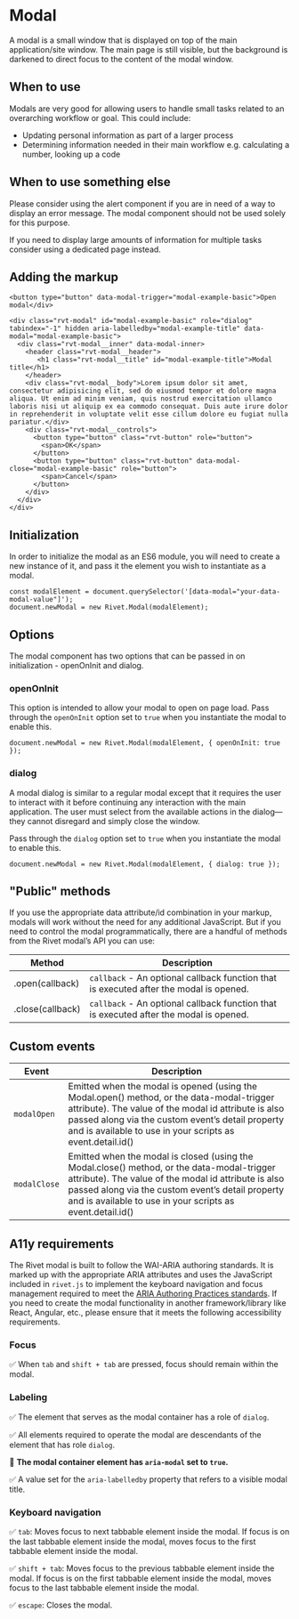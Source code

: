 # Modal

A modal is a small window that is displayed on top of the main application/site window. The main page is still visible, but the background is darkened to direct focus to the content of the modal window.

## When to use

Modals are very good for allowing users to handle small tasks related to an overarching workflow or goal. This could include:

- Updating personal information as part of a larger process
- Determining information needed in their main workflow e.g. calculating a number, looking up a code

## When to use something else

Please consider using the alert component if you are in need of a way to display an error message. The modal component should not be used solely for this purpose.

If you need to display large amounts of information for multiple tasks consider using a dedicated page instead.

## Adding the markup

```
<button type="button" data-modal-trigger="modal-example-basic">Open modal</div>

<div class="rvt-modal" id="modal-example-basic" role="dialog" tabindex="-1" hidden aria-labelledby="modal-example-title" data-modal="modal-example-basic">
  <div class="rvt-modal__inner" data-modal-inner>
    <header class="rvt-modal__header">
       <h1 class="rvt-modal__title" id="modal-example-title">Modal title</h1>
    </header>
    <div class="rvt-modal__body">Lorem ipsum dolor sit amet, consectetur adipisicing elit, sed do eiusmod tempor et dolore magna aliqua. Ut enim ad minim veniam, quis nostrud exercitation ullamco laboris nisi ut aliquip ex ea commodo consequat. Duis aute irure dolor in reprehenderit in voluptate velit esse cillum dolore eu fugiat nulla pariatur.</div>
    <div class="rvt-modal__controls">
      <button type="button" class="rvt-button" role="button">
        <span>OK</span>
      </button>
      <button type="button" class="rvt-button" data-modal-close="modal-example-basic" role="button">
        <span>Cancel</span>
      </button>
    </div>
  </div>
</div>
```

## Initialization

In order to initialize the modal as an ES6 module, you will need to create a new instance of it, and pass it the element you wish to instantiate as a modal.

```
const modalElement = document.querySelector('[data-modal="your-data-modal-value"]');
document.newModal = new Rivet.Modal(modalElement);
```

## Options

The modal component has two options that can be passed in on initialization - openOnInit and dialog.

### openOnInit

This option is intended to allow your modal to open on page load. Pass through the `openOnInit` option set to `true` when you instantiate the modal to enable this.

```
document.newModal = new Rivet.Modal(modalElement, { openOnInit: true });
```

### dialog

A modal dialog is similar to a regular modal except that it requires the user to interact with it before continuing any interaction with the main application. The user must select from the available actions in the dialog—they cannot disregard and simply close the window.

Pass through the `dialog` option set to `true` when you instantiate the modal to enable this.

```
document.newModal = new Rivet.Modal(modalElement, { dialog: true });
```

## "Public" methods

If you use the appropriate data attribute/id combination in your markup, modals will work without the need for any additional JavaScript. But if you need to control the modal programmatically, there are a handful of methods from the Rivet modal’s API you can use:

| Method           | Description                                                                            |
| ---------------- | -------------------------------------------------------------------------------------- |
| .open(callback)  | `callback` - An optional callback function that is executed after the modal is opened. |
| .close(callback) | `callback` - An optional callback function that is executed after the modal is opened. |

## Custom events

| Event        | Description                                                                                                                                                                                                                                                          |
| ------------ | -------------------------------------------------------------------------------------------------------------------------------------------------------------------------------------------------------------------------------------------------------------------- |
| `modalOpen`  | Emitted when the modal is opened (using the Modal.open() method, or the data-modal-trigger attribute). The value of the modal id attribute is also passed along via the custom event’s detail property and is available to use in your scripts as event.detail.id()  |
| `modalClose` | Emitted when the modal is closed (using the Modal.close() method, or the data-modal-trigger attribute). The value of the modal id attribute is also passed along via the custom event’s detail property and is available to use in your scripts as event.detail.id() |

## A11y requirements

The Rivet modal is built to follow the WAI-ARIA authoring standards. It is marked up with the appropriate ARIA attributes and uses the JavaScript included in `rivet.js` to implement the keyboard navigation and focus management required to meet the [ARIA Authoring Practices standards](http://w3c.github.io/aria-practices/). If you need to create the modal functionality in another framework/library like React, Angular, etc., please ensure that it meets the following accessibility requirements.

### Focus

✅ When `tab` and `shift + tab` are pressed, focus should remain within the modal.

### Labeling

✅ The element that serves as the modal container has a role of `dialog`.

✅ All elements required to operate the modal are descendants of the element that has role `dialog`.

🚫 **The modal container element has `aria-modal` set to `true`.**

✅ A value set for the `aria-labelledby` property that refers to a visible modal title.

### Keyboard navigation

✅ `tab`: Moves focus to next tabbable element inside the modal. If focus is on the last tabbable element inside the modal, moves focus to the first tabbable element inside the modal.

✅ `shift + tab`: Moves focus to the previous tabbable element inside the modal. If focus is on the first tabbable element inside the modal, moves focus to the last tabbable element inside the modal.

✅ `escape`: Closes the modal.
